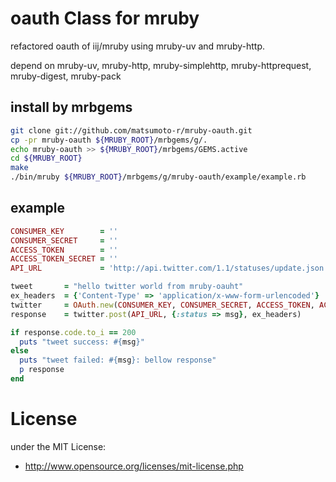 # oauth Class for mruby
refactored oauth of iij/mruby using mruby-uv and mruby-http.

depend on mruby-uv, mruby-http, mruby-simplehttp, mruby-httprequest, mruby-digest, mruby-pack

## install by mrbgems
```bash
git clone git://github.com/matsumoto-r/mruby-oauth.git
cp -pr mruby-oauth ${MRUBY_ROOT}/mrbgems/g/.
echo mruby-oauth >> ${MRUBY_ROOT}/mrbgems/GEMS.active
cd ${MRUBY_ROOT}
make
./bin/mruby ${MRUBY_ROOT}/mrbgems/g/mruby-oauth/example/example.rb
```

## example

```ruby
CONSUMER_KEY        = ''
CONSUMER_SECRET     = ''
ACCESS_TOKEN        = ''
ACCESS_TOKEN_SECRET = ''
API_URL             = 'http://api.twitter.com/1.1/statuses/update.json'

tweet       = "hello twitter world from mruby-oauht"
ex_headers  = {'Content-Type' => 'application/x-www-form-urlencoded'}
twitter     = OAuth.new(CONSUMER_KEY, CONSUMER_SECRET, ACCESS_TOKEN, ACCESS_TOKEN_SECRET)
response    = twitter.post(API_URL, {:status => msg}, ex_headers)

if response.code.to_i == 200
  puts "tweet success: #{msg}"
else
  puts "tweet failed: #{msg}: bellow response"
  p response
end
```

# License
under the MIT License:

* http://www.opensource.org/licenses/mit-license.php

